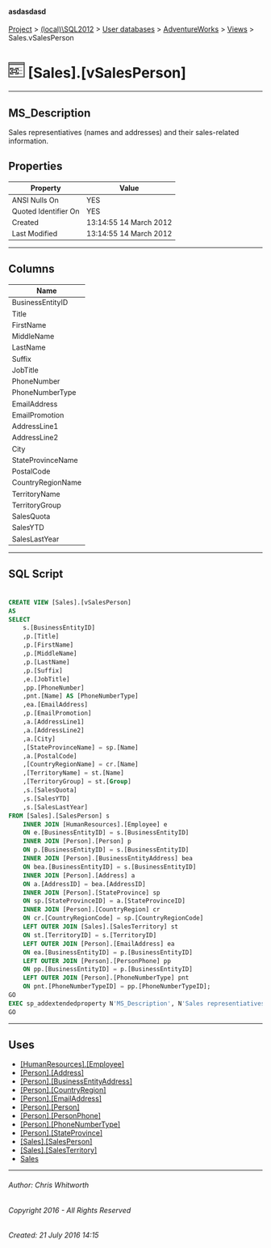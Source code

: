 #### asdasdasd

[Project](../../../../index.md) > [(local)\\SQL2012](../../../index.md) > [User databases](../../index.md) > [AdventureWorks](../index.md) > [Views](Views.md) > Sales.vSalesPerson

# ![Views](../../../../Images/View32.png) [Sales].[vSalesPerson]

---

## <a name="#description"></a>MS_Description

Sales representiatives (names and addresses) and their sales-related information.

## <a name="#properties"></a>Properties

| Property | Value |
|---|---|
| ANSI Nulls On | YES |
| Quoted Identifier On | YES |
| Created | 13:14:55 14 March 2012 |
| Last Modified | 13:14:55 14 March 2012 |


---

## <a name="#columns"></a>Columns

| Name |
|---|
| BusinessEntityID |
| Title |
| FirstName |
| MiddleName |
| LastName |
| Suffix |
| JobTitle |
| PhoneNumber |
| PhoneNumberType |
| EmailAddress |
| EmailPromotion |
| AddressLine1 |
| AddressLine2 |
| City |
| StateProvinceName |
| PostalCode |
| CountryRegionName |
| TerritoryName |
| TerritoryGroup |
| SalesQuota |
| SalesYTD |
| SalesLastYear |


---

## <a name="#sqlscript"></a>SQL Script

```sql

CREATE VIEW [Sales].[vSalesPerson] 
AS 
SELECT 
    s.[BusinessEntityID]
    ,p.[Title]
    ,p.[FirstName]
    ,p.[MiddleName]
    ,p.[LastName]
    ,p.[Suffix]
    ,e.[JobTitle]
    ,pp.[PhoneNumber]
	,pnt.[Name] AS [PhoneNumberType]
    ,ea.[EmailAddress]
    ,p.[EmailPromotion]
    ,a.[AddressLine1]
    ,a.[AddressLine2]
    ,a.[City]
    ,[StateProvinceName] = sp.[Name]
    ,a.[PostalCode]
    ,[CountryRegionName] = cr.[Name]
    ,[TerritoryName] = st.[Name]
    ,[TerritoryGroup] = st.[Group]
    ,s.[SalesQuota]
    ,s.[SalesYTD]
    ,s.[SalesLastYear]
FROM [Sales].[SalesPerson] s
    INNER JOIN [HumanResources].[Employee] e 
    ON e.[BusinessEntityID] = s.[BusinessEntityID]
	INNER JOIN [Person].[Person] p
	ON p.[BusinessEntityID] = s.[BusinessEntityID]
    INNER JOIN [Person].[BusinessEntityAddress] bea 
    ON bea.[BusinessEntityID] = s.[BusinessEntityID] 
    INNER JOIN [Person].[Address] a 
    ON a.[AddressID] = bea.[AddressID]
    INNER JOIN [Person].[StateProvince] sp 
    ON sp.[StateProvinceID] = a.[StateProvinceID]
    INNER JOIN [Person].[CountryRegion] cr 
    ON cr.[CountryRegionCode] = sp.[CountryRegionCode]
    LEFT OUTER JOIN [Sales].[SalesTerritory] st 
    ON st.[TerritoryID] = s.[TerritoryID]
	LEFT OUTER JOIN [Person].[EmailAddress] ea
	ON ea.[BusinessEntityID] = p.[BusinessEntityID]
	LEFT OUTER JOIN [Person].[PersonPhone] pp
	ON pp.[BusinessEntityID] = p.[BusinessEntityID]
	LEFT OUTER JOIN [Person].[PhoneNumberType] pnt
	ON pnt.[PhoneNumberTypeID] = pp.[PhoneNumberTypeID];
GO
EXEC sp_addextendedproperty N'MS_Description', N'Sales representiatives (names and addresses) and their sales-related information.', 'SCHEMA', N'Sales', 'VIEW', N'vSalesPerson', NULL, NULL
GO

```


---

## <a name="#uses"></a>Uses

* [[HumanResources].[Employee]](../Tables/Employee.md)
* [[Person].[Address]](../Tables/Address.md)
* [[Person].[BusinessEntityAddress]](../Tables/BusinessEntityAddress.md)
* [[Person].[CountryRegion]](../Tables/CountryRegion.md)
* [[Person].[EmailAddress]](../Tables/EmailAddress.md)
* [[Person].[Person]](../Tables/Person.md)
* [[Person].[PersonPhone]](../Tables/PersonPhone.md)
* [[Person].[PhoneNumberType]](../Tables/PhoneNumberType.md)
* [[Person].[StateProvince]](../Tables/StateProvince.md)
* [[Sales].[SalesPerson]](../Tables/SalesPerson.md)
* [[Sales].[SalesTerritory]](../Tables/SalesTerritory.md)
* [Sales](../Security/Schemas/Sales.md)


---

###### Author:  Chris Whitworth

###### Copyright 2016 - All Rights Reserved

###### Created: 21 July 2016 14:15

